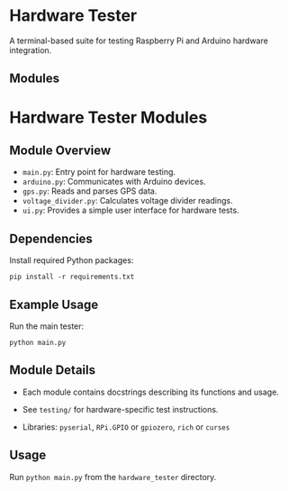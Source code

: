 # Hardware Tester

A terminal-based suite for testing Raspberry Pi and Arduino hardware integration.

## Modules

# Hardware Tester Modules

## Module Overview
- `main.py`: Entry point for hardware testing.
- `arduino.py`: Communicates with Arduino devices.
- `gps.py`: Reads and parses GPS data.
- `voltage_divider.py`: Calculates voltage divider readings.
- `ui.py`: Provides a simple user interface for hardware tests.

## Dependencies
Install required Python packages:
```
pip install -r requirements.txt
```

## Example Usage
Run the main tester:
```
python main.py
```

## Module Details
- Each module contains docstrings describing its functions and usage.
- See `testing/` for hardware-specific test instructions.

- Libraries: `pyserial`, `RPi.GPIO` or `gpiozero`, `rich` or `curses`

## Usage
Run `python main.py` from the `hardware_tester` directory.
